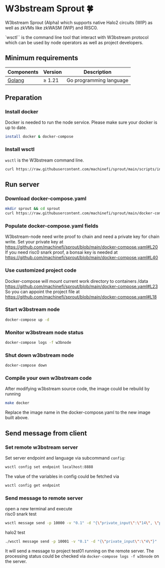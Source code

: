 # W3bstream Sprout :four_leaf_clover:
W3bstream Sprout (Alpha) which supports native Halo2 circuits (WIP) as well as zkVMs like zkWASM (WIP) and RISC0.

`wsctl`` is the command line tool that interact with W3bstream protocol which can be used by node operators as well as project developers.

## Minimum requirements

| Components | Version | Description |
|----------|-------------|-------------|
| [Golang](https://golang.org) | &ge; 1.21 | Go programming language |

## Preparation

### Install docker
Docker is needed to run the node service. Please make sure your docker is up to date.
```bash
install docker & docker-compose
```
### Install wsctl
`wsctl` is the W3bstream command line.
```bash
curl https://raw.githubusercontent.com/machinefi/sprout/main/scripts/install_wsctl.sh | bash
```

## Run server
### Download docker-compose.yaml
```bash
mkdir sprout && cd sprout
curl https://raw.githubusercontent.com/machinefi/sprout/main/docker-compose.yaml -o docker-compose.yaml
```

### Populate docker-compose.yaml fields
W3bstream-node need write proof to chain and need a private key for chain write. Set your private key at https://github.com/machinefi/sprout/blob/main/docker-compose.yaml#L20  
If you need risc0 snark proof, a bonsai key is needed at https://github.com/machinefi/sprout/blob/main/docker-compose.yaml#L40

### Use customized project code
Docker-compose will mount current work directory to containers /data https://github.com/machinefi/sprout/blob/main/docker-compose.yaml#L23  
So you can appoint the project file at https://github.com/machinefi/sprout/blob/main/docker-compose.yaml#L18


### Start w3bstream node
```bash
docker-compose up -d
```

### Monitor w3bstream node status
```bash
docker-compose logs -f w3bnode
```

### Shut down w3bstream node
```bash
docker-compose down
```

### Compile your own w3bstream code
After modifying w3bstream source code, the image could be rebuild by running
```bash
make docker
```
Replace the image name in the docker-compose.yaml to the new image built above. 

## Send message from client
### Set remote w3bstream server
Set server endpoint and language via subcommand `config`:
```bash
wsctl config set endpoint localhost:8888
```
The value of the variables in config could be fetched via
```bash
wsctl config get endpoint
```

### Send message to remote server
open a new terminal and execute  
risc0 snark test
```bash
wsctl message send -p 10000 -v "0.1" -d "{\"private_input\":\"14\", \"public_input\":\"3,34\", \"receipt_type\":\"Snark\"}"
```
halo2 test 
```bash
./wsctl message send -p 10001 -v "0.1" -d "{\"private_input\":\"4\"}"
```
It will send a message to project test01 running on the remote server. The processing status could be checked via `docker-compose logs -f w3bnode` on the server.
